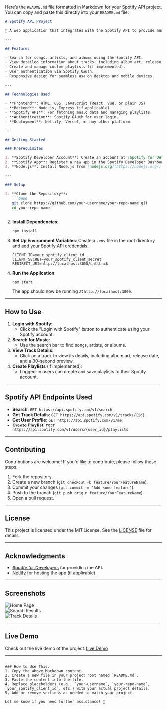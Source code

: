 Here’s the `README.md` file formatted in Markdown for your Spotify API project. You can copy and paste this directly into your `README.md` file:

````markdown
# Spotify API Project

🎵 A web application that integrates with the Spotify API to provide music-related features such as searching for tracks, creating playlists, and more.

---

## Features

- Search for songs, artists, and albums using the Spotify API.
- View detailed information about tracks, including album art, release date, and preview.
- Create and manage custom playlists (if implemented).
- User authentication via Spotify OAuth.
- Responsive design for seamless use on desktop and mobile devices.

---

## Technologies Used

- **Frontend**: HTML, CSS, JavaScript (React, Vue, or plain JS)
- **Backend**: Node.js, Express (if applicable)
- **Spotify API**: For fetching music data and managing playlists.
- **Authentication**: Spotify OAuth for user login.
- **Deployment**: Netlify, Vercel, or any other platform.

---

## Getting Started

### Prerequisites

1. **Spotify Developer Account**: Create an account at [Spotify for Developers](https://developer.spotify.com/).
2. **Spotify App**: Register a new app in the Spotify Developer Dashboard to get your `Client ID` and `Client Secret`.
3. **Node.js**: Install Node.js from [nodejs.org](https://nodejs.org/).

---

### Setup

1. **Clone the Repository**:
   ```bash
   git clone https://github.com/your-username/your-repo-name.git
   cd your-repo-name
   ```
````

2. **Install Dependencies**:

   ```bash
   npm install
   ```

3. **Set Up Environment Variables**:
   Create a `.env` file in the root directory and add your Spotify API credentials:

   ```plaintext
   CLIENT_ID=your_spotify_client_id
   CLIENT_SECRET=your_spotify_client_secret
   REDIRECT_URI=http://localhost:3000/callback
   ```

4. **Run the Application**:
   ```bash
   npm start
   ```
   The app should now be running at `http://localhost:3000`.

---

## How to Use

1. **Login with Spotify**:
   - Click the "Login with Spotify" button to authenticate using your Spotify account.
2. **Search for Music**:
   - Use the search bar to find songs, artists, or albums.
3. **View Track Details**:
   - Click on a track to view its details, including album art, release date, and a 30-second preview.
4. **Create Playlists** (if implemented):
   - Logged-in users can create and save playlists to their Spotify account.

---

## Spotify API Endpoints Used

- **Search**: `GET https://api.spotify.com/v1/search`
- **Get Track Details**: `GET https://api.spotify.com/v1/tracks/{id}`
- **Get User Profile**: `GET https://api.spotify.com/v1/me`
- **Create Playlist**: `POST https://api.spotify.com/v1/users/{user_id}/playlists`

---

## Contributing

Contributions are welcome! If you'd like to contribute, please follow these steps:

1. Fork the repository.
2. Create a new branch (`git checkout -b feature/YourFeatureName`).
3. Commit your changes (`git commit -m 'Add some feature'`).
4. Push to the branch (`git push origin feature/YourFeatureName`).
5. Open a pull request.

---

## License

This project is licensed under the MIT License. See the [LICENSE](LICENSE) file for details.

---

## Acknowledgments

- [Spotify for Developers](https://developer.spotify.com/) for providing the API.
- [Netlify](https://www.netlify.com/) for hosting the app (if applicable).

---

## Screenshots

![Home Page](screenshots/home.png)  
![Search Results](screenshots/search.png)  
![Track Details](screenshots/track.png)

---

## Live Demo

Check out the live demo of the project: [Live Demo](https://your-app-url.com)

---

```

### How to Use This:
1. Copy the above Markdown content.
2. Create a new file in your project root named `README.md`.
3. Paste the content into the file.
4. Replace placeholders (e.g., `your-username`, `your-repo-name`, `your_spotify_client_id`, etc.) with your actual project details.
5. Add or remove sections as needed to match your project.

Let me know if you need further assistance! 🚀
```
